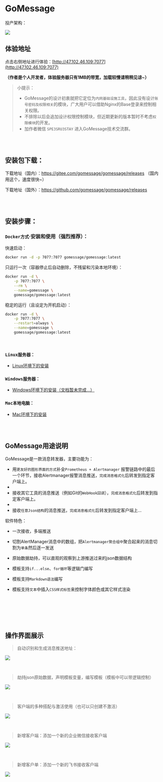 # GoMessage

投产架构：

![](https://img.taycc.com/2021-12-27-GoMessage.png)

## 体验地址

点击右侧地址进行体验：[http://47.102.46.109:7077](http://47.102.46.109:7077)

**（作者是个人开发者，体验服务器只有1MB的带宽，加载较慢请稍稍见谅~）**

> 小提示：
> - GoMessage的设计初衷就把它定位为`内网基础设施工具`，因此没有设计`账号密码及权限相关`的模块，广大用户可以借助Nginx的Base登录来控制相关权限。
> - 不排除以后会追加设计权限控制模块，但近期更新的版本暂时不考虑`权限模块`的开发。
> - 加作者微信 `SPE3SRU3STAY` 进入GoMessage技术交流群。


<br><br>

## 安装包下载：

下载地址（国内）：https://gitee.com/gomessage/gomessage/releases （国内用这个，速度很快~）

下载地址（国外）：https://github.com/gomessage/gomessage/releases

<br><br>

## 安装步骤：

### `Docker方式`·安装和使用（强烈推荐）：

快速启动：

```bash
docker run -d -p 7077:7077 gomessage/gomessage:latest 
```

只运行一次（容器停止后自动删除，不残留和污染本地环境）：

```bash
docker run -d \
    -p 7077:7077 \
    --rm \
    --name=gomessage \
    gomessage/gomessage:latest
```

稳定的运行（且设定为开机启动）：

```bash
docker run -d \
    -p 7077:7077 \
    --restart=always \
    --name=gomessage \
    gomessage/gomessage:latest
```

<br>

### `Linux服务器：`

- [Linux环境下的安装](wiki/install.md)

### `Windows服务器：`

- [Windows环境下的安装（文档暂未完成...）](#windows%E6%9C%8D%E5%8A%A1%E5%99%A8)

### `Mac本地电脑：`

- [Mac环境下的安装](wiki/install_mac.md)

<br><br>

## GoMessage用途说明

GoMessage是一款消息转发器，主要功能为：

- 用`更友好的图形界面的方式`补全`Prometheus + Alertmanager`
  报警链路中的最后一个环节，接收Alertmanager报警消息推送，`完成消息格式化`后转发到指定客户端上。
-
- 接收其它工具的消息推送（例如Git的`WebHook回调`），`完成消息格式化`后转发到指定客户端上。
-
- 接收`任意Json结构`的消息推送，`完成消息格式化`后转发到指定客户端上...

软件特色：

- 一次接收，多端推送

- 切割AlertManager消息中的数组，把`Alertmanager聚合组中`聚合起来的消息切割为`单条`然后逐一发送

- 原始数据劫持，可以直观的观察到上游推送过来的json数据结构

- 模板支持`if...else`、`for循环`等逻辑门编写

- 模板支持`Markdown语法`编写

- 模板支持`文本`中插入`CSS样式标签`来控制字体颜色或其它样式渲染

<br><br>

<br><br>

## 操作界面展示

> 自动识别和生成消息推送地址：

![](https://img.taycc.com/2021-12-27-9HOAd2.png)

<br>

> 劫持json原始数据，声明模板变量，编写模板（模板中可以带逻辑控制）

![](https://img.taycc.com/2021-12-27-UEgRNZ.png)

<br>

> 客户端的多种搭配与激活使用（也可以只创建不激活）

![](https://img.taycc.com/2021-12-27-rWvtmd.png)

<br>

> 新增客户端：添加一个新的企业微信接收客户端

![](https://img.taycc.com/2021-12-27-l2EmY0.png)

<br>

> 新增客户单：添加一个新的飞书接收客户端

![](https://img.taycc.com/2021-12-27-NlUd9w.png)
